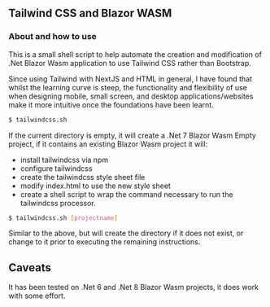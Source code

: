 ## Tailwind CSS and Blazor WASM

### About and how to use

This is a small shell script to help automate the creation and modification of .Net Blazor Wasm application to use Tailwind CSS rather than Bootstrap.

Since using Tailwind with NextJS and HTML in general, I have found that whilst the learning curve is steep, the functionality and flexibility of use when designing mobile, small screen, and desktop applications/websites make it more intuitive once the foundations have been learnt.  


```bash
$ tailwindcss.sh
```

If the current directory is empty, it will create a .Net 7 Blazor Wasm Empty project, if it contains an existing Blazor Wasm project it will:
- install tailwindcss via npm
- configure tailwindcss
- create the tailwindcss style sheet file
- modify index.html to use the new style sheet
- create a shell script to wrap the command necessary to run the tailwindcss processor.

```bash
$ tailwindcss.sh [projectname]
```

Similar to the above, but will create the directory if it does not exist, or change to it prior to executing the remaining instructions.

## Caveats

It has been tested on .Net 6 and .Net 8 Blazor Wasm projects, it does work with some effort.
